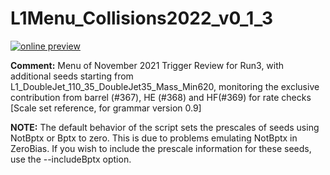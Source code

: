# L1Menu_Collisions2022_v0_1_3

[![online preview](https://img.shields.io/badge/Online%20preview-click%20here-blue)](https://htmlpreview.github.io/?https://github.com/cms-l1-dpg/L1MenuRun3/master/development/L1Menu_Collisions2022_v0_1_3/L1Menu_Collisions2022_v0_1_3.html)

**Comment:** Menu of November 2021 Trigger Review for Run3, with additional seeds starting from L1_DoubleJet_110_35_DoubleJet35_Mass_Min620, monitoring the exclusive contribution from barrel (#367), HE (#368) and HF(#369) for rate checks [Scale set reference, for grammar version 0.9]

**NOTE:** The default behavior of the script sets the prescales of seeds using NotBptx or Bptx to zero. This is due to problems emulating NotBptx in ZeroBias. If you wish to include the prescale information for these seeds, use the --includeBptx option.
